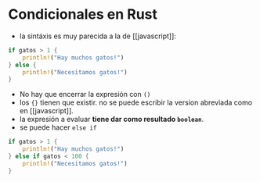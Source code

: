 # Condicionales en Rust

- la sintáxis es muy parecida a la de [[javascript]]:

```rust
if gatos > 1 {
    println!("Hay muchos gatos!")
} else {
    println!("Necesitamos gatos!")
}
```

- No hay que encerrar la expresión con `()`
- los `{}` tienen que existir. no se puede escribir la version abreviada como en [[javascript]].
- la expresión a evaluar **tiene dar como resultado `boolean`**.
- se puede hacer `else if`

```rust
if gatos > 1 {
    println!("Hay muchos gatos!")
} else if gatos < 100 {
    println!("Necesitamos gatos!")
}
```
